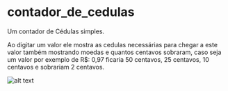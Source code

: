# contador_de_cedulas
Um contador de Cédulas simples.

Ao digitar um valor ele mostra as cedulas necessárias para chegar a este valor também mostrando moedas e quantos centavos sobraram,
caso seja um valor por exemplo de R$: 0,97 ficaria 50 centavos, 25 centavos, 10 centavos e sobrariam 2 centavos.

![alt text](https://lh6.googleusercontent.com/ohRLej9__i957bGzX60iVlfJCbut0WX7v3SI7_jwxNmFZwX7AMcw0ktRu-h8UVBGU08Pwv-VNWe5P2eYhhJs=w1366-h626-rw)
